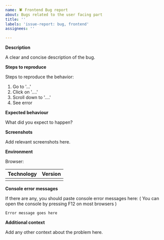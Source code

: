 ```yaml
---
name: 🕷 Frontend Bug report
about: Bugs related to the user facing part
title: ''
labels: 'issue-report: bug, frontend'
assignees: ''

---
```

**Description**

A clear and concise description of the bug.

**Steps to reproduce**

<!-- Breifly desscribe what you were doing when you noticed the problem -->

Steps to reproduce the behavior:
1. Go to '...'
2. Click on '....'
3. Scroll down to '....'
4. See error

**Expected behaviour**

What did you expect to happen?

**Screenshots**

Add relevant screenshots here.

**Environment**

Browser: 


<!-- If you are an end user, you may skip this part-->
<!-- 
Add versions of relevant technologies you are using. Eg. nodejs, etc
-->

| Technology | Version |
| :--------- | ------: |
|            |         |

**Console error messages**

If there are any, you should paste console error messages here: ( You can open the console by pressing F12 on most browsers )

```
Error message goes here
```

**Additional context**

Add any other context about the problem here.
